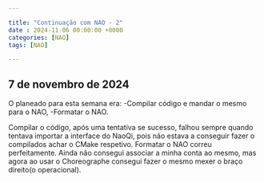 ```yaml
---

title: "Continuação com NAO - 2"
date : 2024-11-06 00:00:00 +0000
categories: [NAO]
tags: [NAO]

---
```


## 7 de novembro de 2024

O planeado para esta semana era:
-Compilar código e mandar o mesmo para o NAO,
-Formatar o NAO.

Compilar o código, após uma tentativa se sucesso, falhou sempre quando tentava importar a interface do NaoQi, pois não estava a conseguir fazer o compilados achar o CMake respetivo.
Formatar o NAO correu perfeitamente. Ainda não consegui associar a minha conta ao mesmo, mas agora ao usar o Choreographe consegui fazer o mesmo mexer o braço direito(o operacional).
